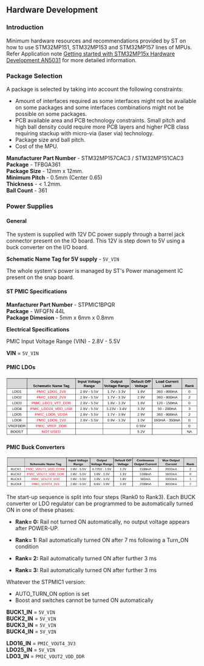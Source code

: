 ## Hardware Development

### Introduction

Minimum hardware resources and recommendations provided by ST on how to use STM32MP151, STM32MP153 and STM32MP157 lines of MPUs. Refer Application note [Getting started with STM32MP15x Hardware Development AN5031](https://www.st.com/resource/en/application_note/dm00389996-getting-started-with-stm32mp151-stm32mp153-and-stm32mp157-line-hardware-development-stmicroelectronics.pdf) for more detailed information.


### Package Selection

A package is selected by taking into account the following constraints:

- Amount of interfaces required as some interfaces might not be available on some packages and some interfaces combinations might not be possible on some packages.
- PCB available area and PCB technology constraints. Small pitch and high ball density could require more PCB layers and higher PCB class requiring stackup with micro-via (laser via) technology.
- Package size and ball pitch.
- Cost of the MPU.

**Manufacturer Part Number** - STM32MP157CAC3 / STM32MP151CAC3 <br>
**Package** -  TFBGA361 <br>
**Package Size** - 12mm x 12mm. <br>
**Minimum Pitch** - 0.5mm (Center 0.65) <br>
**Thickness** - < 1.2mm. <br>
**Ball Count** - 361 <br>


### Power Supplies

#### General

The system is supplied with 12V DC power supply through a barrel jack connector present on the IO board. This 12V is step down to 5V using a buck converter on the I/O board. <br>

**Schematic Name Tag for 5V supply** - `5V_VIN` <br>

The whole system's power is managed by ST's Power management IC present on the snap board.

#### ST PMIC Specifications

**Manfacturer Part Number** - STPMIC1BPQR <br>
**Package** - WFQFN 44L <br>
**Package Dimesion** - 5mm x 6mm x 0.8mm <br>

**Electrical Specifications**

PMIC Input Voltage Range (VIN) - 2.8V - 5.5V <br>

**VIN** = `5V_VIN`

#### PMIC LDOs

![LDO Voltage Ranges](img/ldo_voltages.png)

#### PMIC Buck Converters

![Buck Converters Voltage Ranges](img/Buck_voltages.png)

The start-up sequence is split into four steps (Rank0 to Rank3). Each BUCK converter or LDO regulator can be programmed to be automatically turned ON in one of these phases:

- **Rank= 0:** Rail not turned ON automatically, no output voltage appears after POWER-UP.

- **Rank= 1:** Rail automatically turned ON after 7 ms following a Turn_ON condition

- **Rank= 2:** Rail automatically turned ON after further 3 ms

- **Rank= 3:** Rail automatically turned ON after further 3 ms <br>

Whatever the STPMIC1 version:

- AUTO_TURN_ON option is set
- Boost and switches cannot be turned ON automatically

**BUCK1_IN** = `5V_VIN` <br>
**BUCK2_IN** = `5V_VIN` <br>
**BUCK3_IN** = `5V_VIN` <br>
**BUCK4_IN** = `5V_VIN` <br>

**LDO16_IN** = `PMIC_VOUT4_3V3` <br>
**LDO25_IN** = `5V_VIN` <br>
**LDO3_IN**  = `PMIC_VOUT2_VDD_DDR` <br>


















